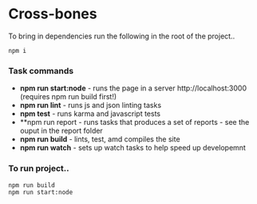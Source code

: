 # Cross-bones

To bring in dependencies run the following in the root of the project..
```
npm i
```

### Task commands
* **npm run start:node** - runs the page in a server http://localhost:3000 (requires npm run build first!)
* **npm run lint** - runs js and json linting tasks
* **npm test** - runs karma and javascript tests
* **npm run report - runs tasks that produces a set of reports - see the ouput in the report folder
* **npm run build** - lints, test, amd compiles the site
* **npm run watch** - sets up watch tasks to help speed up developemnt

### To run project..

```
npm run build
npm run start:node
```
